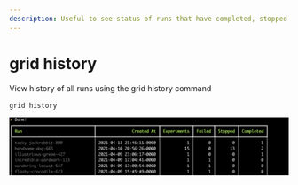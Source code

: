 ```yaml
---
description: Useful to see status of runs that have completed, stopped or failed
---
```


# grid history

View history of all runs using the grid history command

```
grid history
```

![](<../../../.gitbook/assets/image (116).png>)

